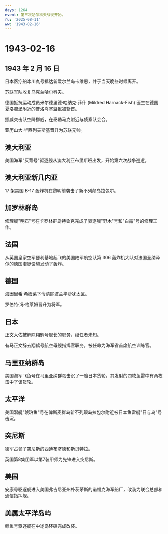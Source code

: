 ```yaml
---
days: 1264
event: 第三次哈尔科夫战役开始。
ru: '2025-08-11'
ww: '1943-02-16'
---
```


# 1943-02-16

## 1943 年 2 月 16 日

日本医疗船冰川丸号抵达新爱尔兰岛卡维恩，并于当天晚些时候离开。

苏联军队收复乌克兰哈尔科夫。

德国抵抗运动成员米尔德里德·哈纳克·菲什 (Mildred Harnack-Fish)
医生在德国夏洛滕堡附近的普洛岑塞监狱被斩首。

挪威突击队空降挪威，在泰勒马克附近与侦察队会合。

亚历山大·华西列夫斯基晋升为苏联元帅。

## 澳大利亚

美国海军"灰背号"驱逐舰从澳大利亚布里斯班出发，开始第六次战争巡逻。

## 澳大利亚新几内亚

17 架美国 B-17 轰炸机在黎明前袭击了新不列颠岛拉包尔。

## 加罗林群岛

修理舰"明石"号在卡罗林群岛特鲁克完成了驱逐舰"野木"号和"白露"号的修理工作。

## 法国

从英国皇家空军瑟利基地起飞的美国陆军航空队第 306
轰炸机大队对法国圣纳泽尔的德国潜艇设施发动了轰炸。

## 德国

海因里希·希姆莱下令清除波兰华沙犹太区。

罗伯特·冯·格莱姆晋升为将军。

## 日本

正文大佐被解除翔鹤号舰长的职务，继任者未知。

有马正文辞去翔鹤号航空母舰指挥官职务，被任命为海军省首席航空训练官。

## 马里亚纳群岛

美国海军飞鱼号在马里亚纳群岛击沉了一艘日本货轮，其发射的四枚鱼雷中有两枚击中了该货轮。

## 太平洋

美国潜艇"琥珀鱼"号在俾斯麦群岛新不列颠岛拉包尔附近被日本鱼雷艇"日与鸟"号击沉。

## 突尼斯

德军占领了突尼斯的西迪布济德和斯贝特拉。

英国第8集团军以第7装甲师为先锋进入突尼斯。

## 美国

安康号驱逐舰进入美国弗吉尼亚州朴茨茅斯的诺福克海军船厂，改装为联合总部和通信指挥舰。

## 美属太平洋岛屿

鲸鱼号驱逐舰在中途岛环礁完成改装。